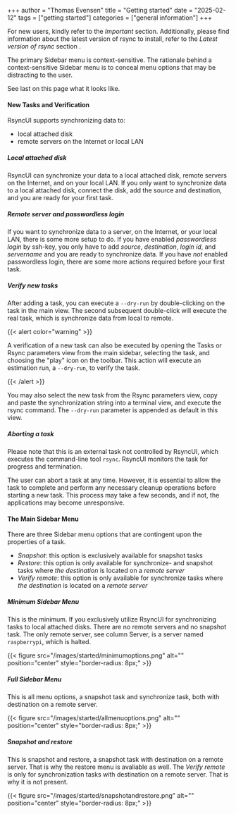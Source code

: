 +++
author = "Thomas Evensen"
title = "Getting started"
date = "2025-02-12"
tags = ["getting started"]
categories = ["general information"]
+++

For new users, kindly refer to the *Important* section. Additionally, please find information about the latest version of rsync to install, refer to the *Latest version of rsync* section .

The primary Sidebar menu is context-sensitive. The rationale behind a context-sensitive Sidebar menu is to conceal menu options that may be distracting to the user. 

See last on this page what it looks like.

#### New Tasks and Verification

RsyncUI supports synchronizing data to:

- local attached disk
- remote servers on the Internet or local LAN

##### Local attached disk

RsyncUI can synchronize your data to a local attached disk, remote servers on the Internet, and on your local LAN. If you only want to synchronize data to a local attached disk, connect the disk, add the source and destination, and you are ready for your first task.

##### Remote server and passwordless login

If you want to synchronize data to a server, on the Internet, or your local LAN, there is some more setup to do. If you have enabled *passwordless login* by ssh-key, you only have to add *source*, *destination*, *login id*, and *servername* and you are ready to synchronize data. If you have *not* enabled passwordless login, there are some more actions required before your first task.

##### Verify new tasks

After adding a task, you can execute a `--dry-run` by double-clicking on the task in the main view. The second subsequent double-click will execute the real task, which is synchronize data from local to remote.

{{< alert color="warning" >}}

A verification of a new task can also be executed by opening the Tasks or Rsync parameters view from the main sidebar, selecting the task, and choosing the "play" icon on the toolbar. This action will execute an estimation run, a `--dry-run`, to verify the task.

{{< /alert >}}

You may also select the new task from the Rsync parameters view, copy and paste the synchronization string into a terminal view, and execute the rsync command. The `--dry-run` parameter is appended as default in this view.

##### Aborting a task

Please note that this is an external task not controlled by RsyncUI, which executes the command-line tool `rsync`. RsyncUI monitors the task for progress and termination.

The user can abort a task at any time. However, it is essential to allow the task to complete and perform any necessary cleanup operations before starting a new task. This process may take a few seconds, and if not, the applications may become unresponsive.

#### The Main Sidebar Menu

There are three Sidebar menu options that are contingent upon the properties of a task. 

- *Snapshot*: this option is exclusively available for snapshot tasks
- *Restore*: this option is only available for synchronize- and snapshot tasks where *the destination* is located on a *remote server*
- *Verify remote*: this option is only available for synchronize tasks where *the destination* is located on a *remote server*

##### Minimum Sidebar Menu

This is the minimum. If you exclusively utilize RsyncUI for synchronizing tasks to local attached disks. There are no remote servers and no snapshot task. The only remote server, see column Server, is a server named `raspberrypi`, which is halted.

{{< figure src="/images/started/minimumoptions.png" alt="" position="center" style="border-radius: 8px;" >}}

##### Full Sidebar Menu

This is all menu options, a snapshot task and synchronize task, both with destination on a remote server.

{{< figure src="/images/started/allmenuoptions.png" alt="" position="center" style="border-radius: 8px;" >}}

##### Snapshot and restore

This is snapshot and restore, a snapshot task with destination on a remote server. That is why the restore menu is avaliable as well. The *Verify remote* is only for synchronization tasks with destination on a remote server. That is why it is not present.

{{< figure src="/images/started/snapshotandrestore.png" alt="" position="center" style="border-radius: 8px;" >}}